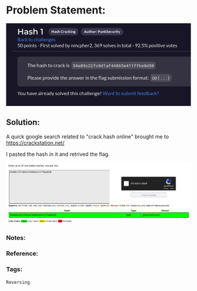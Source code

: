 # Problem Statement:
![question](https://raw.githubusercontent.com/0x41head/CTF-Writeups/main/src/DOA2021ctf/Hash%20Cracking/Hash1/ques.png)

## Solution:

A quick google search related to "crack hash online" brought me to https://crackstation.net/

I pasted the hash in it and retrived the flag.

![flag](https://raw.githubusercontent.com/0x41head/CTF-Writeups/main/src/DOA2021ctf/Hash%20Cracking/Hash1/flag.png)
### Notes:
### Reference:
### Tags:
`Reversing` 